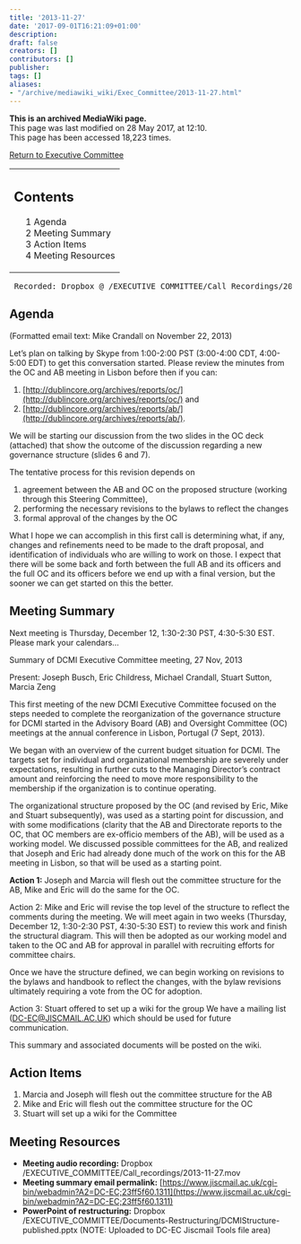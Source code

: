 ```yaml
---
title: '2013-11-27'
date: '2017-09-01T16:21:09+01:00'
description: 
draft: false
creators: []
contributors: []
publisher: 
tags: []
aliases:
- "/archive/mediawiki_wiki/Exec_Committee/2013-11-27.html"
---
```


 **This is an archived MediaWiki page.**  
This page was last modified on 28 May 2017, at 12:10.  
This page has been accessed 18,223 times.

[Return to Executive Committee](/archive/mediawiki_wiki/Exec_Committee "Exec Committee")

<table id="toc" class="toc">
  <tr>
    <td>
      <div id="toctitle">
        <h2>Contents</h2>
      </div>
      <ul>
        <li class="toclevel-1 tocsection-1"><a href="#Agenda"><span class="tocnumber">1</span> <span class="toctext">Agenda</span></a></li>
        <li class="toclevel-1 tocsection-2"><a href="#Meeting_Summary"><span class="tocnumber">2</span> <span class="toctext">Meeting Summary</span></a></li>
        <li class="toclevel-1 tocsection-3"><a href="#Action_Items"><span class="tocnumber">3</span> <span class="toctext">Action Items</span></a></li>
        <li class="toclevel-1 tocsection-4"><a href="#Meeting_Resources"><span class="tocnumber">4</span> <span class="toctext">Meeting Resources</span></a></li>
      </ul>
    </td>
  </tr>
</table>


<pre> Recorded: Dropbox @ /EXECUTIVE COMMITTEE/Call_Recordings/2013-11-26.mov
</pre>
## Agenda 

(Formatted email text: Mike Crandall on November 22, 2013)

Let’s plan on talking by Skype from 1:00-2:00 PST (3:00-4:00 CDT, 4:00-5:00 EDT) to get this conversation started. Please review the minutes from the OC and AB meeting in Lisbon before then if you can:

1. [http://dublincore.org/archives/reports/oc/](http://dublincore.org/archives/reports/oc/) and 
2. [http://dublincore.org/archives/reports/ab/](http://dublincore.org/archives/reports/ab/). 

We will be starting our discussion from the two slides in the OC deck (attached) that show the outcome of the discussion regarding a new governance structure (slides 6 and 7).

The tentative process for this revision depends on

1. agreement between the AB and OC on the proposed structure (working through this Steering Committee),
2. performing the necessary revisions to the bylaws to reflect the changes
3. formal approval of the changes by the OC

What I hope we can accomplish in this first call is determining what, if any, changes and refinements need to be made to the draft proposal, and identification of individuals who are willing to work on those. I expect that there will be some back and forth between the full AB and its officers and the full OC and its officers before we end up with a final version, but the sooner we can get started on this the better.

## Meeting Summary 

Next meeting is Thursday, December 12, 1:30-2:30 PST, 4:30-5:30 EST. Please mark your calendars…

Summary of DCMI Executive Committee meeting, 27 Nov, 2013

Present: Joseph Busch, Eric Childress, Michael Crandall, Stuart Sutton, Marcia Zeng

This first meeting of the new DCMI Executive Committee focused on the steps needed to complete the reorganization of the governance structure for DCMI started in the Advisory Board (AB) and Oversight Committee (OC) meetings at the annual conference in Lisbon, Portugal (7 Sept, 2013).

We began with an overview of the current budget situation for DCMI. The targets set for individual and organizational membership are severely under expectations, resulting in further cuts to the Managing Director’s contract amount and reinforcing the need to move more responsibility to the membership if the organization is to continue operating.

The organizational structure proposed by the OC (and revised by Eric, Mike and Stuart subsequently), was used as a starting point for discussion, and with some modifications (clarity that the AB and Directorate reports to the OC, that OC members are ex-officio members of the AB), will be used as a working model. We discussed possible committees for the AB, and realized that Joseph and Eric had already done much of the work on this for the AB meeting in Lisbon, so that will be used as a starting point.

**Action 1:** Joseph and Marcia will flesh out the committee structure for the AB, Mike and Eric will do the same for the OC.

Action 2: Mike and Eric will revise the top level of the structure to reflect the comments during the meeting. We will meet again in two weeks (Thursday, December 12, 1:30-2:30 PST, 4:30-5:30 EST) to review this work and finish the structural diagram. This will then be adopted as our working model and taken to the OC and AB for approval in parallel with recruiting efforts for committee chairs.

Once we have the structure defined, we can begin working on revisions to the bylaws and handbook to reflect the changes, with the bylaw revisions ultimately requiring a vote from the OC for adoption.

Action 3: Stuart offered to set up a wiki for the group We have a mailing list (DC-EC@JISCMAIL.AC.UK) which should be used for future communication.

This summary and associated documents will be posted on the wiki.

## Action Items 

1. Marcia and Joseph will flesh out the committee structure for the AB
2. Mike and Eric will flesh out the committee structure for the OC
3. Stuart will set up a wiki for the Committee

## Meeting Resources 

- **Meeting audio recording:** Dropbox /EXECUTIVE\_COMMITTEE/Call\_recordings/2013-11-27.mov
- **Meeting summary email permalink:** [https://www.jiscmail.ac.uk/cgi-bin/webadmin?A2=DC-EC;23ff5f60.1311](https://www.jiscmail.ac.uk/cgi-bin/webadmin?A2=DC-EC;23ff5f60.1311)
- **PowerPoint of restructuring:** Dropbox /EXECUTIVE\_COMMITTEE/Documents-Restructuring/DCMIStructure-published.pptx (NOTE: Uploaded to DC-EC Jiscmail Tools file area)

